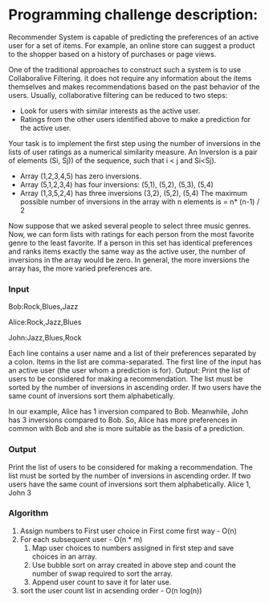 # Programming challenge description: 
Recommender System is capable of predicting the preferences of an active user for a set of items. For example, an online store can suggest a product to the shopper based on a history of purchases or page views. 

One of the traditional approaches to construct such a system is to use Collaboralive Filtering. it does not require any information about the items themselves and makes recommendations based on the past behavior of the users. Usually, collaborative filtering can be reduced to two steps:
- Look for users with similar interests as the active user.
- Ratings from the other users identified above to make a prediction for the active user.
 
Your task is to implement the first step using the number of inversions in the lists of user ratings as a numerical similarity measure. An Inverslon is a pair of elements (Si, Sj)) of the sequence, such that i < j and Si<Sj).
- Array (1,2,3,4,5) has zero inversions. 
- Array (5,1,2,3,4) has four inversions: (5,1), (5,2), (5,3), (5,4)
- Array (1,3,5,2,4) has three inversions (3,2), (5,2), (5,4)
The maximum possible number of inversions in the array with n elements is = n* (n-1) / 2


Now suppose that we asked several people to select three music genres. Now, we can form lists with ratings for each person from the most favorite genre to the least favorite. If a person in this set has identical preferences and ranks items exactly the same way as the active user, the number of inversions in the array would be zero. In general, the more inversions the array has, the more varied preferences are.

### Input
Bob:Rock,Blues,Jazz

Alice:Rock,Jazz,Blues

John:Jazz,Blues,Rock


Each line contains a user name and a list of their preferences separated by a colon. Items in the list are comma-separated. The first line of the input has an active user (the user whom a prediction is for).
Output: Print the list of users to be considered for making a recommendation. The list must be sorted by the number of inversions in ascending order. If two users have the same count of inversions sort them alphabetically.

In our example, Alice has 1 inversion compared to Bob. Meanwhile, John has 3 inversions compared to Bob. So, Alice has more preferences in common with Bob and she is more suitable as the basis of a prediction.

### Output
Print the list of users to be considered for making a recommendation. The list must be sorted by the number of inversions in ascending order. If two users have the same count of inversions sort them alphabetically.
Alice 1, John 3

### Algorithm
1. Assign numbers to First user choice in First come first way - O(n)
2. For each subsequent user - O(n * m)
    1. Map user choices to numbers assigned in first step and save choices in an array.
    2. Use bubble sort on array created in above step and count the number of swap required to sort the array.
    3. Append user count to save it for later use.
3. sort the user count list in acsending order - O(n log(n))
